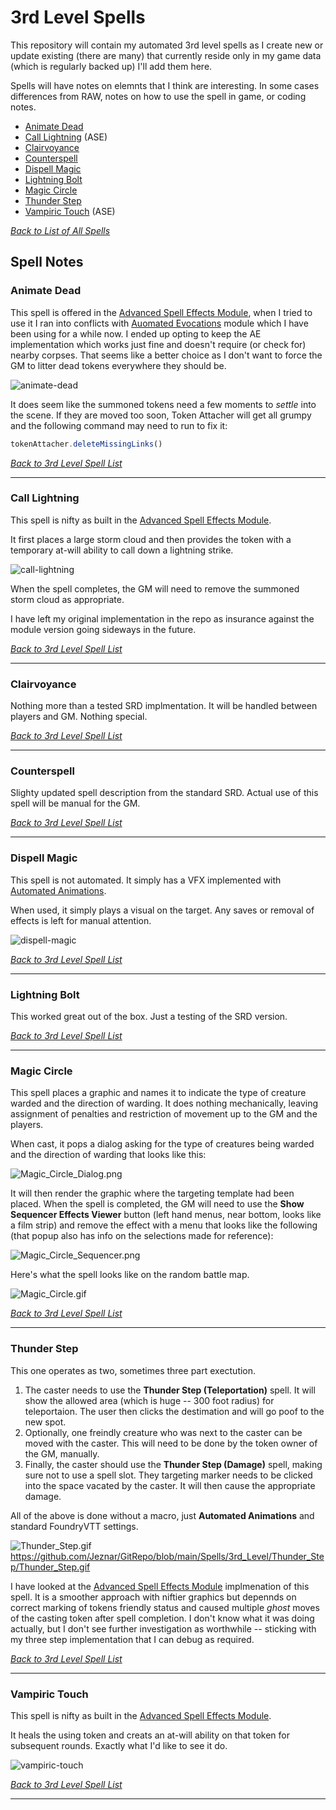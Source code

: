 # 3rd Level Spells
This repository will contain my automated 3rd level spells as I create new or update existing (there are many) that currently reside only in my game data (which is regularly backed up) I'll add them here.

Spells will have notes on elemnts that I think are interesting.  In some cases differences from RAW, notes on how to use the spell in game, or coding notes.

* [Animate Dead](#animate-dead)
* [Call Lightning](#call-lightning) (ASE)
* [Clairvoyance](#clairvoyance)
* [Counterspell](#counterspell)
* [Dispell Magic](#dispell-magic)
* [Lightning Bolt](#lightning-bolt)
* [Magic Circle](#magic-circle)
* [Thunder Step](#thunder-step)
* [Vampiric Touch](#vampiric-touch) (ASE)

[*Back to List of All Spells*](../README.md)

## Spell Notes

### Animate Dead

This spell is offered in the [Advanced Spell Effects Module](https://github.com/Vauryx/AdvancedSpellEffects/wiki/Currently-Available-Spells#animate-dead), when I tried to use it I ran into conflicts with [Auomated Evocations](https://github.com/theripper93/automated-evocations) module which I have been using for a while now.  I ended up opting to keep the AE implementation which works just fine and doesn't require (or check for) nearby corpses. That seems like a better choice as I don't want to force the GM to litter dead tokens everywhere they should be.  

![animate-dead](Animate_Dead/Animate_Undead.gif)

It does seem like the summoned tokens need a few moments to *settle* into the scene.  If they are moved too soon, Token Attacher will get all grumpy and the following command may need to run to fix it:

~~~javascript
tokenAttacher.deleteMissingLinks()
~~~

[*Back to 3rd Level Spell List*](#3rd-level-spells)

---

### Call Lightning

This spell is nifty as built in the [Advanced Spell Effects Module](https://github.com/Vauryx/AdvancedSpellEffects/wiki/Currently-Available-Spells#call-lightning).

It first places a large storm cloud and then provides the token with a temporary at-will ability to call down a lightning strike.

![call-lightning](https://user-images.githubusercontent.com/32877348/137196373-48868d28-e341-4c9d-83e0-71b786c7b58a.gif)

When the spell completes, the GM will need to remove the summoned storm cloud as appropriate.

I have left my original implementation in the repo as insurance against the module version going sideways in the future.

[*Back to 3rd Level Spell List*](#3rd-level-spells)

---

### Clairvoyance

Nothing more than a tested SRD implmentation. It will be handled between players and GM.  Nothing special.

[*Back to 3rd Level Spell List*](#3rd-level-spells)

---

### Counterspell

Slighty updated spell description from the standard SRD.  Actual use of this spell will be manual for the GM.

[*Back to 3rd Level Spell List*](#3rd-level-spells)

---

### Dispell Magic

This spell is not automated.  It simply has a VFX implemented with [Automated Animations](https://github.com/otigon/automated-jb2a-animations).  

When used, it simply plays a visual on the target.  Any saves or removal of effects is left for manual attention. 

![dispell-magic](Dispell_Magic/Dispell_Magic.gif)

[*Back to 3rd Level Spell List*](#3rd-level-spells)

---

### Lightning Bolt

This worked great out of the box.  Just a testing of the SRD version.

[*Back to 3rd Level Spell List*](#3rd-level-spells)

---

### Magic Circle

This spell places a graphic and names it to indicate the type of creature warded and the direction of warding.  It does nothing mechanically, leaving assignment of penalties and restriction of movement up to the GM and the players.

When cast, it pops a dialog asking for the type of creatures being warded and the direction of warding that looks like this:

![Magic_Circle_Dialog.png](Magic_Circle/Magic_Circle_Dialog.png)

It will then render the graphic where the targeting template had been placed.  When the spell is completed, the GM will need to use the **Show Sequencer Effects Viewer** button (left hand menus, near bottom, looks like a film strip) and remove the effect with a menu that looks like the following (that popup also has info on the selections made for reference):

![Magic_Circle_Sequencer.png](Magic_Circle/Magic_Circle_Sequencer.png)

Here's what the spell looks like on the random battle map.

![Magic_Circle.gif](Magic_Circle/Magic_Circle.gif)

[*Back to 3rd Level Spell List*](#3rd-level-spells)

---

### Thunder Step

This one operates as two, sometimes three part exectution. 

1. The caster needs to use the **Thunder Step (Teleportation)** spell.  It will show the allowed area (which is huge -- 300 foot radius) for teleportaion.  The user then clicks the destimation and will go poof to the new spot.
2. Optionally, one freindly creature who was next to the caster can be moved with the caster.  This will need to be done by the token owner of the GM, manually.
3. Finally, the caster should use the **Thunder Step (Damage)** spell, making sure not to use a spell slot.  They targeting marker needs to be clicked into the space vacated by the caster. It will then cause the appropriate damage.

All of the above is done without a macro, just **Automated Animations** and standard FoundryVTT settings.

![Thunder_Step.gif](Thunder_Step/Thunder_Step.gif)
https://github.com/Jeznar/GitRepo/blob/main/Spells/3rd_Level/Thunder_Step/Thunder_Step.gif

I have looked at the [Advanced Spell Effects Module](https://github.com/Vauryx/AdvancedSpellEffects/wiki/Currently-Available-Spells#thunder-step) implmenation of this spell.  It is a smoother approach with niftier graphics but depennds on correct marking of tokens friendly status and caused multiple *ghost* moves of the casting token after spell completion.  I don't know what it was doing actually, but I don't see further investigation as worthwhile -- sticking with my three step implementation that I can debug as required. 

[*Back to 3rd Level Spell List*](#3rd-level-spells)

---

### Vampiric Touch

This spell is nifty as built in the [Advanced Spell Effects Module](https://github.com/Vauryx/AdvancedSpellEffects/wiki/Currently-Available-Spells#vampiric-touch).

It heals the using token and creats an at-will ability on that token for subsequent rounds.  Exactly what I'd like to see it do.  

![vampiric-touch](https://user-images.githubusercontent.com/32877348/138579473-f5dcefd9-4a90-4108-ab53-f8dfa0a2a940.gif)

[*Back to 3rd Level Spell List*](#3rd-level-spells)

---
